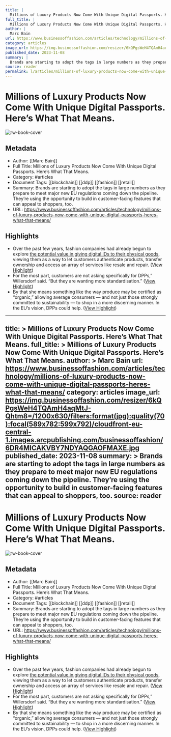 ```yaml
---
title: |
  Millions of Luxury Products Now Come With Unique Digital Passports. Here’s What That Means.
full_title: |
  Millions of Luxury Products Now Come With Unique Digital Passports. Here’s What That Means.
author: |
  Marc Bain
url: https://www.businessoffashion.com/articles/technology/millions-of-luxury-products-now-come-with-unique-digital-passports-heres-what-that-means/
category: articles
image_url: https://img.businessoffashion.com/resizer/6kQPgsWeH4TQAmH4aqMtJ-Qhtm8=/1200x630/filters:format(jpg):quality(70):focal(589x782:599x792)/cloudfront-eu-central-1.images.arcpublishing.com/businessoffashion/6DR4MICAKVBY7NDYAQGAOFMAXE.jpg
published_date: 2023-11-08
summary: |
  Brands are starting to adopt the tags in large numbers as they prepare to meet major new EU regulations coming down the pipeline. They’re using the opportunity to build in customer-facing features that can appeal to shoppers, too.
source: reader
permalink: l/articles/millions-of-luxury-products-now-come-with-unique-digital-passports-here-s-what-that-means
---
```

# Millions of Luxury Products Now Come With Unique Digital Passports. Here’s What That Means.

![rw-book-cover](https://img.businessoffashion.com/resizer/6kQPgsWeH4TQAmH4aqMtJ-Qhtm8=/1200x630/filters:format(jpg):quality(70):focal(589x782:599x792)/cloudfront-eu-central-1.images.arcpublishing.com/businessoffashion/6DR4MICAKVBY7NDYAQGAOFMAXE.jpg)

## Metadata
- Author: [[Marc Bain]]
- Full Title: Millions of Luxury Products Now Come With Unique Digital Passports. Here’s What That Means.
- Category: #articles
- Document Tags: [[blockchain]] [[ddp]] [[fashion]] [[retail]] 
- Summary: Brands are starting to adopt the tags in large numbers as they prepare to meet major new EU regulations coming down the pipeline. They’re using the opportunity to build in customer-facing features that can appeal to shoppers, too.
- URL: https://www.businessoffashion.com/articles/technology/millions-of-luxury-products-now-come-with-unique-digital-passports-heres-what-that-means/

## Highlights
- Over the past few years, fashion companies had already begun to explore [the potential value in giving digital IDs to their physical goods](https://www.businessoffashion.com/articles/technology/the-opportunity-in-giving-every-fashion-item-a-digital-twin/), viewing them as a way to let customers authenticate products, transfer ownership and access an array of services like resale and repair. ([View Highlight](https://read.readwise.io/read/01hfxya2g5ke84rwq39n5ff2ew))
- For the most part, customers are not asking specifically for DPPs,” Willersdorf said. “But they are wanting more standardisation.” ([View Highlight](https://read.readwise.io/read/01hfxyegf14gev9yxjz16qnw3z))
- By that she means something like the way produce may be certified as “organic,” allowing average consumers — and not just those strongly committed to sustainability — to shop in a more discerning manner. In the EU’s vision, DPPs could help. ([View Highlight](https://read.readwise.io/read/01hmh0e9fcx93vn717rzxm2775))


---
title: >
  Millions of Luxury Products Now Come With Unique Digital Passports. Here’s What That Means.
full_title: >
  Millions of Luxury Products Now Come With Unique Digital Passports. Here’s What That Means.
author: >
  Marc Bain
url: https://www.businessoffashion.com/articles/technology/millions-of-luxury-products-now-come-with-unique-digital-passports-heres-what-that-means/
category: articles
image_url: https://img.businessoffashion.com/resizer/6kQPgsWeH4TQAmH4aqMtJ-Qhtm8=/1200x630/filters:format(jpg):quality(70):focal(589x782:599x792)/cloudfront-eu-central-1.images.arcpublishing.com/businessoffashion/6DR4MICAKVBY7NDYAQGAOFMAXE.jpg
published_date: 2023-11-08
summary: >
  Brands are starting to adopt the tags in large numbers as they prepare to meet major new EU regulations coming down the pipeline. They’re using the opportunity to build in customer-facing features that can appeal to shoppers, too.
source: reader
---
# Millions of Luxury Products Now Come With Unique Digital Passports. Here’s What That Means.

![rw-book-cover](https://img.businessoffashion.com/resizer/6kQPgsWeH4TQAmH4aqMtJ-Qhtm8=/1200x630/filters:format(jpg):quality(70):focal(589x782:599x792)/cloudfront-eu-central-1.images.arcpublishing.com/businessoffashion/6DR4MICAKVBY7NDYAQGAOFMAXE.jpg)

## Metadata
- Author: [[Marc Bain]]
- Full Title: Millions of Luxury Products Now Come With Unique Digital Passports. Here’s What That Means.
- Category: #articles
- Document Tags: [[blockchain]] [[ddp]] [[fashion]] [[retail]] 
- Summary: Brands are starting to adopt the tags in large numbers as they prepare to meet major new EU regulations coming down the pipeline. They’re using the opportunity to build in customer-facing features that can appeal to shoppers, too.
- URL: https://www.businessoffashion.com/articles/technology/millions-of-luxury-products-now-come-with-unique-digital-passports-heres-what-that-means/

## Highlights
- Over the past few years, fashion companies had already begun to explore [the potential value in giving digital IDs to their physical goods](https://www.businessoffashion.com/articles/technology/the-opportunity-in-giving-every-fashion-item-a-digital-twin/), viewing them as a way to let customers authenticate products, transfer ownership and access an array of services like resale and repair. ([View Highlight](https://read.readwise.io/read/01hfxya2g5ke84rwq39n5ff2ew))
- For the most part, customers are not asking specifically for DPPs,” Willersdorf said. “But they are wanting more standardisation.” ([View Highlight](https://read.readwise.io/read/01hfxyegf14gev9yxjz16qnw3z))
- By that she means something like the way produce may be certified as “organic,” allowing average consumers — and not just those strongly committed to sustainability — to shop in a more discerning manner. In the EU’s vision, DPPs could help. ([View Highlight](https://read.readwise.io/read/01hmh0e9fcx93vn717rzxm2775))


